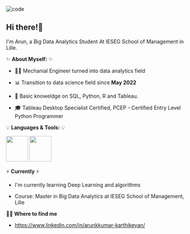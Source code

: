 ![code](https://user-images.githubusercontent.com/115185834/205046989-7074e9d4-e881-4d44-b58f-5e4dce9df1ae.gif)

**Hi there!:wave:** 
-------------------------------------------------------------------------------------------------------------------------------------------------------------------------

I'm Arun, a Big Data Analytics Student At IESEG School of Management in Lille.

✨ **About Myself:** ✨

* :man_technologist: Mechanial Engineer turned into data analytics field

* 📊 Transition to data science field since **May 2022**

* 📝 Basic knoweldge on SQL, Python, R and Tableau. 

* :mortar_board:  Tableau Desktop Specialist Certified, PCEP - Certified Entry Level Python Programmer

💡 **Languages & Tools:** 💡

<img src="https://user-images.githubusercontent.com/115185834/205054069-7c5ef895-d746-416b-8abe-0a41798a5128.png" width=60 height=70> <img src="https://user-images.githubusercontent.com/115185834/205054103-176378a3-d84e-4f08-893f-766afdf4a121.png" width=60 height=70>

⚡️ **Currently** ⚡️

* I'm currently learning Deep Learning and algorithms

* Course: Master in Big Data Analytics at IESEG School of Management, Lille

🙌🏻 **Where to find me**

* https://www.linkedin.com/in/arunkkumar-karthikeyan/
